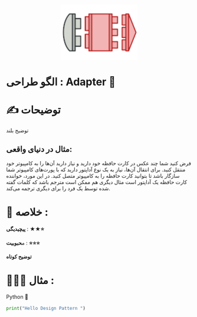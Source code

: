 <p align="center">
  <img src="https://github.com/mojtabapaso/Design-Pattern-Persian/blob/main/img/Structural/adapter-mini.png" height="150px" />
</p>

# الگو طراحی :  Adapter 🔌

# ✍️ توضیحات 
توضیح بلند

## مثال در دنیای واقعی:
فرض کنید شما چند عکس در کارت حافظه خود دارید و نیاز دارید آن‌ها را به کامپیوتر خود منتقل کنید. برای انتقال آن‌ها، نیاز به یک نوع آداپتور دارید که با پورت‌های کامپیوتر شما سازگار باشد تا بتوانید کارت حافظه را به کامپیوتر متصل کنید. در این مورد، خواننده کارت حافظه یک آداپتور است مثال دیگری هم ممکن است مترجم باشد که کلمات گفته شده توسط یک فرد را برای دیگری ترجمه می‌کند.

 # 📝 خلاصه :
**پیچیدیگی** : **★★⭐** 

م**حبوبیت** : **⭐⭐⭐**

**توضیح کوتاه**

# 👨🏻‍💻 مثال  :
Python 🐍 


```python
print("Hello Design Pattern ")
```
